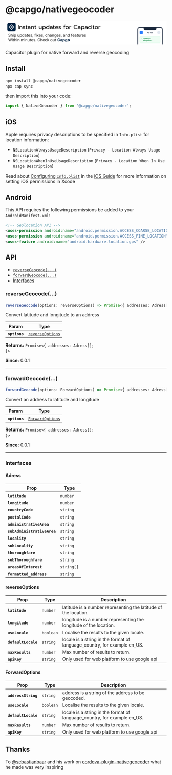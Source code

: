 # @capgo/nativegeocoder
  <a href="https://capgo.app/"><img src='https://raw.githubusercontent.com/Cap-go/capgo/main/assets/capgo_banner.png' alt='Capgo - Instant updates for capacitor'/></a>
  
Capacitor plugin for native forward and reverse geocoding

## Install

```bash
npm install @capgo/nativegeocoder
npx cap sync
```

then import this into your code:

```javascript
import { NativeGeocoder } from '@capgo/nativegeocoder';
```

## iOS

Apple requires privacy descriptions to be specified in `Info.plist` for location information:

- `NSLocationAlwaysUsageDescription` (`Privacy - Location Always Usage Description`)
- `NSLocationWhenInUseUsageDescription` (`Privacy - Location When In Use Usage Description`)

Read about [Configuring `Info.plist`](https://capacitorjs.com/docs/ios/configuration#configuring-infoplist) in the [iOS Guide](https://capacitorjs.com/docs/ios) for more information on setting iOS permissions in Xcode

## Android

This API requires the following permissions be added to your `AndroidManifest.xml`:

```xml
<!-- Geolocation API -->
<uses-permission android:name="android.permission.ACCESS_COARSE_LOCATION" />
<uses-permission android:name="android.permission.ACCESS_FINE_LOCATION" />
<uses-feature android:name="android.hardware.location.gps" />
```

## API

<docgen-index>

* [`reverseGeocode(...)`](#reversegeocode)
* [`forwardGeocode(...)`](#forwardgeocode)
* [Interfaces](#interfaces)

</docgen-index>

<docgen-api>
<!--Update the source file JSDoc comments and rerun docgen to update the docs below-->

### reverseGeocode(...)

```typescript
reverseGeocode(options: reverseOptions) => Promise<{ addresses: Adress[]; }>
```

Convert latitude and longitude to an address

| Param         | Type                                                      |
| ------------- | --------------------------------------------------------- |
| **`options`** | <code><a href="#reverseoptions">reverseOptions</a></code> |

**Returns:** <code>Promise&lt;{ addresses: Adress[]; }&gt;</code>

**Since:** 0.0.1

--------------------


### forwardGeocode(...)

```typescript
forwardGeocode(options: ForwardOptions) => Promise<{ addresses: Adress[]; }>
```

Convert an address to latitude and longitude

| Param         | Type                                                      |
| ------------- | --------------------------------------------------------- |
| **`options`** | <code><a href="#forwardoptions">ForwardOptions</a></code> |

**Returns:** <code>Promise&lt;{ addresses: Adress[]; }&gt;</code>

**Since:** 0.0.1

--------------------


### Interfaces


#### Adress

| Prop                        | Type                  |
| --------------------------- | --------------------- |
| **`latitude`**              | <code>number</code>   |
| **`longitude`**             | <code>number</code>   |
| **`countryCode`**           | <code>string</code>   |
| **`postalCode`**            | <code>string</code>   |
| **`administrativeArea`**    | <code>string</code>   |
| **`subAdministrativeArea`** | <code>string</code>   |
| **`locality`**              | <code>string</code>   |
| **`subLocality`**           | <code>string</code>   |
| **`thoroughfare`**          | <code>string</code>   |
| **`subThoroughfare`**       | <code>string</code>   |
| **`areasOfInterest`**       | <code>string[]</code> |
| **`formatted_address`**     | <code>string</code>   |


#### reverseOptions

| Prop                | Type                 | Description                                                              |
| ------------------- | -------------------- | ------------------------------------------------------------------------ |
| **`latitude`**      | <code>number</code>  | latitude is a number representing the latitude of the location.          |
| **`longitude`**     | <code>number</code>  | longitude is a number representing the longitude of the location.        |
| **`useLocale`**     | <code>boolean</code> | Localise the results to the given locale.                                |
| **`defaultLocale`** | <code>string</code>  | locale is a string in the format of language_country, for example en_US. |
| **`maxResults`**    | <code>number</code>  | Max number of results to return.                                         |
| **`apiKey`**        | <code>string</code>  | Only used for web platform to use google api                             |


#### ForwardOptions

| Prop                | Type                 | Description                                                              |
| ------------------- | -------------------- | ------------------------------------------------------------------------ |
| **`addressString`** | <code>string</code>  | address is a string of the address to be geocoded.                       |
| **`useLocale`**     | <code>boolean</code> | Localise the results to the given locale.                                |
| **`defaultLocale`** | <code>string</code>  | locale is a string in the format of language_country, for example en_US. |
| **`maxResults`**    | <code>number</code>  | Max number of results to return.                                         |
| **`apiKey`**        | <code>string</code>  | Only used for web platform to use google api                             |

</docgen-api>

## Thanks
To [@sebastianbaar](https://github.com/sebastianbaar) and his work on [cordova-plugin-nativegeocoder](https://github.com/sebastianbaar/cordova-plugin-nativegeocoder) what he made was very inspiring
